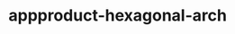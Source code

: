  # appproduct-hexagonal-arch                 
            
         
                       
        
                 
                     
               
                      
           
          
             
      
    
   
   
 
